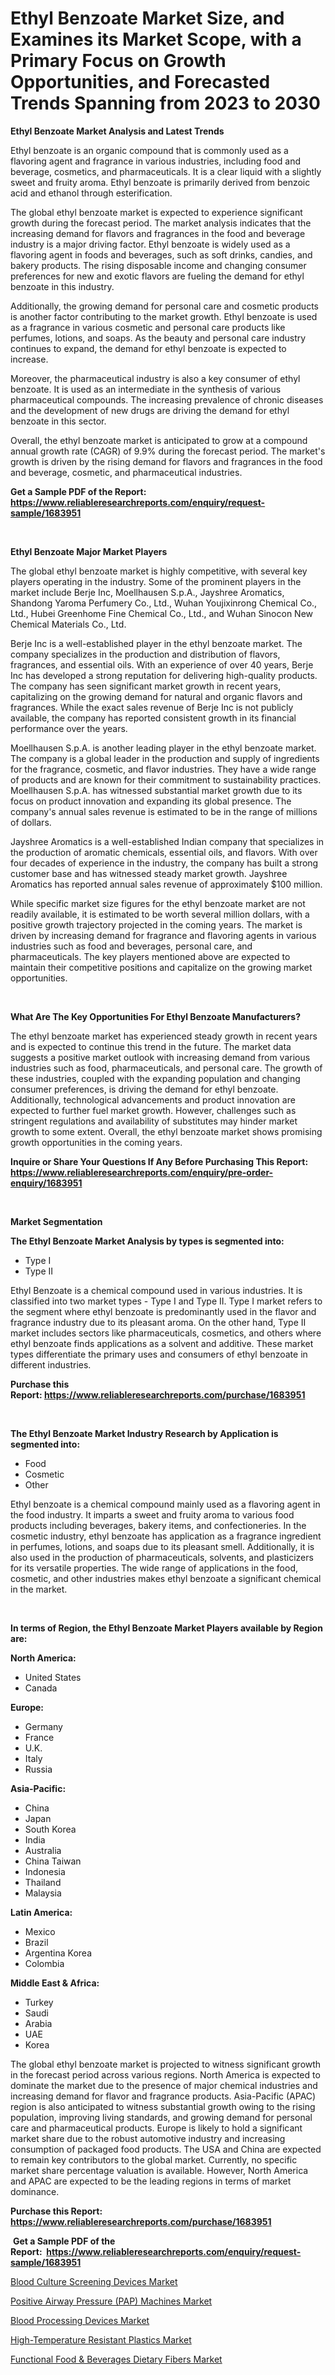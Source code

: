 <p><h1>Ethyl Benzoate Market Size, and Examines its Market Scope, with a Primary Focus on Growth Opportunities, and Forecasted Trends Spanning from 2023 to 2030</h1></p><p><strong>Ethyl Benzoate Market Analysis and Latest Trends</strong></p>
<p><p>Ethyl benzoate is an organic compound that is commonly used as a flavoring agent and fragrance in various industries, including food and beverage, cosmetics, and pharmaceuticals. It is a clear liquid with a slightly sweet and fruity aroma. Ethyl benzoate is primarily derived from benzoic acid and ethanol through esterification.</p><p>The global ethyl benzoate market is expected to experience significant growth during the forecast period. The market analysis indicates that the increasing demand for flavors and fragrances in the food and beverage industry is a major driving factor. Ethyl benzoate is widely used as a flavoring agent in foods and beverages, such as soft drinks, candies, and bakery products. The rising disposable income and changing consumer preferences for new and exotic flavors are fueling the demand for ethyl benzoate in this industry.</p><p>Additionally, the growing demand for personal care and cosmetic products is another factor contributing to the market growth. Ethyl benzoate is used as a fragrance in various cosmetic and personal care products like perfumes, lotions, and soaps. As the beauty and personal care industry continues to expand, the demand for ethyl benzoate is expected to increase.</p><p>Moreover, the pharmaceutical industry is also a key consumer of ethyl benzoate. It is used as an intermediate in the synthesis of various pharmaceutical compounds. The increasing prevalence of chronic diseases and the development of new drugs are driving the demand for ethyl benzoate in this sector.</p><p>Overall, the ethyl benzoate market is anticipated to grow at a compound annual growth rate (CAGR) of 9.9% during the forecast period. The market's growth is driven by the rising demand for flavors and fragrances in the food and beverage, cosmetic, and pharmaceutical industries.</p></p>
<p><strong>Get a Sample PDF of the Report:&nbsp; <a href="https://www.reliableresearchreports.com/enquiry/request-sample/1683951">https://www.reliableresearchreports.com/enquiry/request-sample/1683951</a></strong></p>
<p>&nbsp;</p>
<p><strong>Ethyl Benzoate Major Market Players</strong></p>
<p><p>The global ethyl benzoate market is highly competitive, with several key players operating in the industry. Some of the prominent players in the market include Berje Inc, Moellhausen S.p.A., Jayshree Aromatics, Shandong Yaroma Perfumery Co., Ltd., Wuhan Youjixinrong Chemical Co., Ltd., Hubei Greenhome Fine Chemical Co., Ltd., and Wuhan Sinocon New Chemical Materials Co., Ltd.</p><p>Berje Inc is a well-established player in the ethyl benzoate market. The company specializes in the production and distribution of flavors, fragrances, and essential oils. With an experience of over 40 years, Berje Inc has developed a strong reputation for delivering high-quality products. The company has seen significant market growth in recent years, capitalizing on the growing demand for natural and organic flavors and fragrances. While the exact sales revenue of Berje Inc is not publicly available, the company has reported consistent growth in its financial performance over the years.</p><p>Moellhausen S.p.A. is another leading player in the ethyl benzoate market. The company is a global leader in the production and supply of ingredients for the fragrance, cosmetic, and flavor industries. They have a wide range of products and are known for their commitment to sustainability practices. Moellhausen S.p.A. has witnessed substantial market growth due to its focus on product innovation and expanding its global presence. The company's annual sales revenue is estimated to be in the range of millions of dollars.</p><p>Jayshree Aromatics is a well-established Indian company that specializes in the production of aromatic chemicals, essential oils, and flavors. With over four decades of experience in the industry, the company has built a strong customer base and has witnessed steady market growth. Jayshree Aromatics has reported annual sales revenue of approximately $100 million.</p><p>While specific market size figures for the ethyl benzoate market are not readily available, it is estimated to be worth several million dollars, with a positive growth trajectory projected in the coming years. The market is driven by increasing demand for fragrance and flavoring agents in various industries such as food and beverages, personal care, and pharmaceuticals. The key players mentioned above are expected to maintain their competitive positions and capitalize on the growing market opportunities.</p></p>
<p>&nbsp;</p>
<p><strong>What Are The Key Opportunities For Ethyl Benzoate Manufacturers?</strong></p>
<p><p>The ethyl benzoate market has experienced steady growth in recent years and is expected to continue this trend in the future. The market data suggests a positive market outlook with increasing demand from various industries such as food, pharmaceuticals, and personal care. The growth of these industries, coupled with the expanding population and changing consumer preferences, is driving the demand for ethyl benzoate. Additionally, technological advancements and product innovation are expected to further fuel market growth. However, challenges such as stringent regulations and availability of substitutes may hinder market growth to some extent. Overall, the ethyl benzoate market shows promising growth opportunities in the coming years.</p></p>
<p><strong>Inquire or Share Your Questions If Any Before Purchasing This Report: <a href="https://www.reliableresearchreports.com/enquiry/pre-order-enquiry/1683951">https://www.reliableresearchreports.com/enquiry/pre-order-enquiry/1683951</a></strong></p>
<p>&nbsp;</p>
<p><strong>Market Segmentation</strong></p>
<p><strong>The Ethyl Benzoate Market Analysis by types is segmented into:</strong></p>
<p><ul><li>Type I</li><li>Type II</li></ul></p>
<p><p>Ethyl Benzoate is a chemical compound used in various industries. It is classified into two market types - Type I and Type II. Type I market refers to the segment where ethyl benzoate is predominantly used in the flavor and fragrance industry due to its pleasant aroma. On the other hand, Type II market includes sectors like pharmaceuticals, cosmetics, and others where ethyl benzoate finds applications as a solvent and additive. These market types differentiate the primary uses and consumers of ethyl benzoate in different industries.</p></p>
<p><strong>Purchase this Report:&nbsp;<a href="https://www.reliableresearchreports.com/purchase/1683951">https://www.reliableresearchreports.com/purchase/1683951</a></strong></p>
<p>&nbsp;</p>
<p><strong>The Ethyl Benzoate Market Industry Research by Application is segmented into:</strong></p>
<p><ul><li>Food</li><li>Cosmetic</li><li>Other</li></ul></p>
<p><p>Ethyl benzoate is a chemical compound mainly used as a flavoring agent in the food industry. It imparts a sweet and fruity aroma to various food products including beverages, bakery items, and confectioneries. In the cosmetic industry, ethyl benzoate has application as a fragrance ingredient in perfumes, lotions, and soaps due to its pleasant smell. Additionally, it is also used in the production of pharmaceuticals, solvents, and plasticizers for its versatile properties. The wide range of applications in the food, cosmetic, and other industries makes ethyl benzoate a significant chemical in the market.</p></p>
<p>&nbsp;</p>
<p><strong>In terms of Region, the Ethyl Benzoate Market Players available by Region are:</strong></p>
<p>
    <p> <strong> North America: </strong>
        <ul>
            <li>United States</li>
            <li>Canada</li>
        </ul>
        </p> 
    <p> <strong> Europe: </strong>
        <ul>
            <li>Germany</li>
            <li>France</li>
            <li>U.K.</li>
            <li>Italy</li>
            <li>Russia</li>
        </ul>
        </p> 
    <p> <strong> Asia-Pacific: </strong>
        <ul>
            <li>China</li>
            <li>Japan</li>
            <li>South Korea</li>
            <li>India</li>
            <li>Australia</li>
            <li>China Taiwan</li>
            <li>Indonesia</li>
            <li>Thailand</li>
            <li>Malaysia</li>
        </ul>
        </p> 
    <p> <strong> Latin America: </strong>
        <ul>
            <li>Mexico</li>
            <li>Brazil</li>
            <li>Argentina Korea</li>
            <li>Colombia</li>
        </ul>
        </p> 
    <p> <strong> Middle East & Africa: </strong>
        <ul>
            <li>Turkey</li>
            <li>Saudi</li>
            <li>Arabia</li>
            <li>UAE</li>
            <li>Korea</li>
        </ul>
    </p>
    </p>
<p><p>The global ethyl benzoate market is projected to witness significant growth in the forecast period across various regions. North America is expected to dominate the market due to the presence of major chemical industries and increasing demand for flavor and fragrance products. Asia-Pacific (APAC) region is also anticipated to witness substantial growth owing to the rising population, improving living standards, and growing demand for personal care and pharmaceutical products. Europe is likely to hold a significant market share due to the robust automotive industry and increasing consumption of packaged food products. The USA and China are expected to remain key contributors to the global market. Currently, no specific market share percentage valuation is available. However, North America and APAC are expected to be the leading regions in terms of market dominance.</p></p>
<p><strong>Purchase this Report: <a href="https://www.reliableresearchreports.com/purchase/1683951">https://www.reliableresearchreports.com/purchase/1683951</a></strong></p>
<p>&nbsp;<strong>Get a Sample PDF of the Report:&nbsp;&nbsp;<a href="https://www.reliableresearchreports.com/enquiry/request-sample/1683951">https://www.reliableresearchreports.com/enquiry/request-sample/1683951</a></strong></p>
<p><strong></strong></p>
<p><p><a href="https://www.linkedin.com/pulse/global-blood-culture-screening-devices-market-types-applications-tig6e/">Blood Culture Screening Devices Market</a></p><p><a href="https://medium.com/@christinascott1938/positive-airway-pressure-pap-machines-market-trends-and-market-analysis-forecasted-for-period-71706a249fb1">Positive Airway Pressure (PAP) Machines Market</a></p><p><a href="https://www.linkedin.com/pulse/blood-processing-devices-market-size-examines-its-k851e/">Blood Processing Devices Market</a></p><p><a href="https://medium.com/@deniseharvey70/high-temperature-resistant-plastics-market-size-and-market-trends-complete-industry-overview-2023-773a644b54ff">High-Temperature Resistant Plastics Market</a></p><p><a href="https://github.com/Krish2023na/Market-Research-Report-List-1/blob/main/functional-food-beverages-dietary-fibers-market.md">Functional Food & Beverages Dietary Fibers Market</a></p></p>